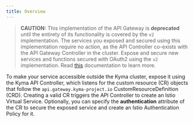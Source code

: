 ```yaml
---
title: Overview
---
```


>**CAUTION:** This implementation of the API Gateway is **deprecated** until the entirety of its functionality is covered by the `v2` implementation. The services you exposed and secured using this implementation require no action, as the API Controller co-exists with the API Gateway Controller in the cluster. Expose and secure new services and functions secured with OAuth2 using the `v2` implementation. Read [this](/components/api-gateway-v2#overview-overview) documentation to learn more.

To make your service accessible outside the Kyma cluster, expose it using the Kyma API Controller, which listens for the custom resource (CR) objects that follow the `api.gateway.kyma-project.io` CustomResourceDefinition (CRD). Creating a valid CR triggers the API Controller to create an Istio Virtual Service. Optionally, you can specify the **authentication** attribute of the CR to secure the exposed service and create an Istio Authentication Policy for it.
